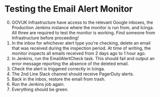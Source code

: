 # Testing the Email Alert Monitor

0. GOVUK Infrastructure have access to the relevant Google inboxes, the
   Production Jenkins instance where the monitor is run from, and Icinga. All
   three are required to test the monitor is working. Find someone from
   Infrastructure before proceeding!
0. In the inbox for whichever alert type you're checking, delete an email that
   was received during the inspection period. At time of writing, the monitor
   inspects all emails received from 2 days ago to 1 hour ago.
0. In Jenkins, run the EmailAlertCheck task. This should fail and output an
   error message reporting the absence of the deleted email.
0. Check the alert is triggered correctly in Icinga.
0. The 2nd Line Slack channel should receive PagerDuty alerts.
0. Back in the inbox, restore the email from trash.
0. Run the Jenkins job again.
0. Everything should be green.
